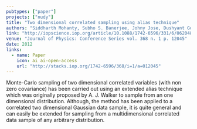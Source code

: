 ```yaml
---
pubtypes: ["paper"]
projects: ["nudy"]
title: "Two dimensional correlated sampling using alias technique"
authors: "Siddharth Mohanty, Subho S. Banerjee, Johny Jose, Dushyant Goyal, Ajit K. Mohanty and Federico Carminati"
link: "http://iopscience.iop.org/article/10.1088/1742-6596/331/6/062048"
venue: "Journal of Physics: Conference Series vol. 368 n. 1 p. 12045"
date: 2012
links:
  - name: Paper
    icon: ai ai-open-access
    url: "http://stacks.iop.org/1742-6596/368/i=1/a=012045"
---
```


Monte-Carlo sampling of two dimensional correlated variables (with non zero covariance) has been
carried out using an extended alias technique which was originally proposed by A. J. Walker to
sample from an one dimensional distribution.  Although, the method has been applied to a correlated
two dimensional Gaussian data sample, it is quite general and can easily be extended for sampling
from a multidimensional correlated data sample of any arbitrary distribution.
